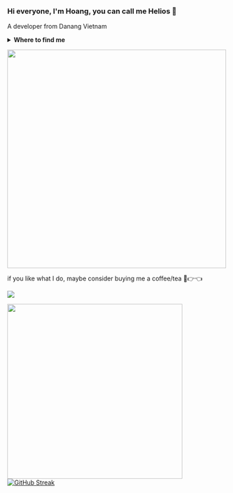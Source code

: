### Hi everyone, I'm Hoang, you can call me Helios 👋
A developer from Danang Vietnam
<details>
  <summary><b>Where to find me</b></summary>
  
[![Github](https://img.shields.io/badge/-Github-181717?style=for-the-badge&logo=Github&logoColor=white)](https://github.com/ces-hoangdao)
[![LinkedIn](https://img.shields.io/badge/-LinkedIn-0077B5?style=for-the-badge&logo=LinkedIn&logoColor=white)]([https://www.linkedin.com/in/charles-van-goethem/](https://www.linkedin.com/in/dvhoang2106/))
</details>

<a href="https://github.com/ces-hoangdao" target="blank"><img align="center" src="https://images.unsplash.com/photo-1676724415615-d5fdb7a98d72?auto=format&fit=crop&q=80&w=2070&ixlib=rb-4.0.3&ixid=M3wxMjA3fDB8MHxwaG90by1wYWdlfHx8fGVufDB8fHx8fA%3D%3D" height="500" /></a>

if you like what I do, maybe consider buying me a coffee/tea 🥺👉👈

<a href="https://www.buymeacoffee.com/tools4dev"><img src="https://img.buymeacoffee.com/button-api/?text=Buy me a coffee&emoji=&slug=tools4dev&button_colour=5F7FFF&font_colour=ffffff&font_family=Cookie&outline_colour=000000&coffee_colour=FFDD00" /></a>

<img src="https://github-readme-stats.vercel.app/api?username=ces-hoangdao&show_icons=true&theme=dark" width="400">
<a href="https://git.io/streak-stats"><img src="https://github-readme-streak-stats.herokuapp.com?user=ces-hoangdao&theme=dark" alt="GitHub Streak" /></a>
<!--
**ces-hoangdao/ces-hoangdao** is a ✨ _special_ ✨ repository because its `README.md` (this file) appears on your GitHub profile.

Here are some ideas to get you started:

- 🔭 I’m currently working on ...
- 🌱 I’m currently learning ...
- 👯 I’m looking to collaborate on ...
- 🤔 I’m looking for help with ...
- 💬 Ask me about ...
- 📫 How to reach me: ...
- 😄 Pronouns: ...
- ⚡ Fun fact: ...
-->
